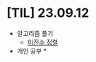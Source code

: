 # [TIL] 23.09.12

* 알고리즘 풀기
    * [이진수 정렬](../java_algorithm/inflearn_algorithm_lecture/src/sorting_and_thinking/이진수_정렬/Solution.java)
* 개인 공부
  *